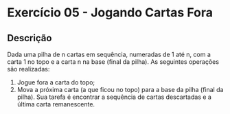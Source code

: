 # Exercício 05 - Jogando Cartas Fora
## Descrição
Dada uma pilha de n cartas em sequência, numeradas de 1 até n, com a carta 1 no topo e a
carta n na base (final da pilha). As seguintes operações são realizadas:
1. Jogue fora a carta do topo;
2. Mova a próxima carta (a que ficou no topo) para a base da pilha (final da pilha).
Sua tarefa é encontrar a sequência de cartas descartadas e a última carta remanescente.
